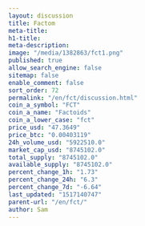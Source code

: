 ```yaml
---
layout: discussion
title: Factom
meta-title: 
h1-title: 
meta-description: 
image: "/media/1382863/fct1.png"
published: true
allow_search_engine: false
sitemap: false
enable_comment: false
sort_order: 72
permalink: "/en/fct/discussion.html"
coin_a_symbol: "FCT"
coin_a_name: "Factoids"
coin_a_lower_case: "fct"
price_usd: "47.3649"
price_btc: "0.00403119"
24h_volume_usd: "5922510.0"
market_cap_usd: "8745102.0"
total_supply: "8745102.0"
available_supply: "8745102.0"
percent_change_1h: "1.73"
percent_change_24h: "6.3"
percent_change_7d: "-6.64"
last_updated: "1517140747"
parent-url: "/en/fct/"
author: Sam
---
```


